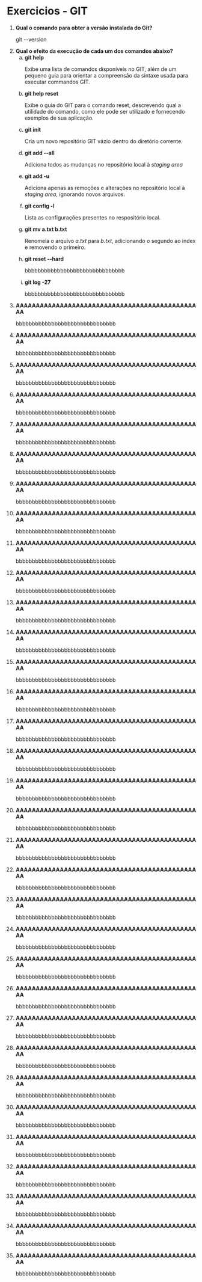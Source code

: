 # Exercicios - GIT #

<ol>
<li><b> Qual o comando para obter a versão instalada do Git? </b></li>
<p>git --version</p>

<li><b> Qual o efeito da execução de cada um dos comandos abaixo? </b>
<ol type="a">
<li><b> git help </b></li>
<p>Exibe uma lista de comandos disponíveis no GIT, além de um pequeno guia para orientar a compreensão da sintaxe usada para executar commandos GIT.</p>

<li><b> git help reset </b></li>
<p>Exibe o guia do GIT para o comando reset, descrevendo qual a utilidade do comando, como ele pode ser utilizado e fornecendo exemplos de sua aplicação.</p>

<li><b> git init </b></li>
<p>Cria um novo repositório GIT vázio dentro do diretório corrente.</p>

<li><b> git add --all </b></li>
<p>Adiciona todos as mudanças no repositório local à <i>staging area</i></p>

<li><b> git add -u </b></li>
<p>Adiciona apenas as remoções e alterações no repositório local à <i>staging area</i>, ignorando novos arquivos.</p>

<li><b> git config -l </b></li>
<p>Lista as configurações presentes no respositório local.</p>

<li><b> git mv a.txt b.txt </b></li>
<p>Renomeia o arquivo <i>a.txt</i> para <i>b.txt</i>, adicionando o segundo ao index e removendo o primeiro.</p>

<li><b> git reset --hard </b></li>
<p>bbbbbbbbbbbbbbbbbbbbbbbbbbbbbbb</p>

<li><b> git log -27 </b></li>
<p>bbbbbbbbbbbbbbbbbbbbbbbbbbbbbbb</p>
</ol>
</li>


<li><b> AAAAAAAAAAAAAAAAAAAAAAAAAAAAAAAAAAAAAAAAAAAAAAA </b></li>
<p>bbbbbbbbbbbbbbbbbbbbbbbbbbbbbbb</p>

<li><b> AAAAAAAAAAAAAAAAAAAAAAAAAAAAAAAAAAAAAAAAAAAAAAA </b></li>
<p>bbbbbbbbbbbbbbbbbbbbbbbbbbbbbbb</p>

<li><b> AAAAAAAAAAAAAAAAAAAAAAAAAAAAAAAAAAAAAAAAAAAAAAA </b></li>
<p>bbbbbbbbbbbbbbbbbbbbbbbbbbbbbbb</p>

<li><b> AAAAAAAAAAAAAAAAAAAAAAAAAAAAAAAAAAAAAAAAAAAAAAA </b></li>
<p>bbbbbbbbbbbbbbbbbbbbbbbbbbbbbbb</p>

<li><b> AAAAAAAAAAAAAAAAAAAAAAAAAAAAAAAAAAAAAAAAAAAAAAA </b></li>
<p>bbbbbbbbbbbbbbbbbbbbbbbbbbbbbbb</p>

<li><b> AAAAAAAAAAAAAAAAAAAAAAAAAAAAAAAAAAAAAAAAAAAAAAA </b></li>
<p>bbbbbbbbbbbbbbbbbbbbbbbbbbbbbbb</p>

<li><b> AAAAAAAAAAAAAAAAAAAAAAAAAAAAAAAAAAAAAAAAAAAAAAA </b></li>
<p>bbbbbbbbbbbbbbbbbbbbbbbbbbbbbbb</p>

<li><b> AAAAAAAAAAAAAAAAAAAAAAAAAAAAAAAAAAAAAAAAAAAAAAA </b></li>
<p>bbbbbbbbbbbbbbbbbbbbbbbbbbbbbbb</p>

<li><b> AAAAAAAAAAAAAAAAAAAAAAAAAAAAAAAAAAAAAAAAAAAAAAA </b></li>
<p>bbbbbbbbbbbbbbbbbbbbbbbbbbbbbbb</p>

<li><b> AAAAAAAAAAAAAAAAAAAAAAAAAAAAAAAAAAAAAAAAAAAAAAA </b></li>
<p>bbbbbbbbbbbbbbbbbbbbbbbbbbbbbbb</p>

<li><b> AAAAAAAAAAAAAAAAAAAAAAAAAAAAAAAAAAAAAAAAAAAAAAA </b></li>
<p>bbbbbbbbbbbbbbbbbbbbbbbbbbbbbbb</p>

<li><b> AAAAAAAAAAAAAAAAAAAAAAAAAAAAAAAAAAAAAAAAAAAAAAA </b></li>
<p>bbbbbbbbbbbbbbbbbbbbbbbbbbbbbbb</p>

<li><b> AAAAAAAAAAAAAAAAAAAAAAAAAAAAAAAAAAAAAAAAAAAAAAA </b></li>
<p>bbbbbbbbbbbbbbbbbbbbbbbbbbbbbbb</p>

<li><b> AAAAAAAAAAAAAAAAAAAAAAAAAAAAAAAAAAAAAAAAAAAAAAA </b></li>
<p>bbbbbbbbbbbbbbbbbbbbbbbbbbbbbbb</p>

<li><b> AAAAAAAAAAAAAAAAAAAAAAAAAAAAAAAAAAAAAAAAAAAAAAA </b></li>
<p>bbbbbbbbbbbbbbbbbbbbbbbbbbbbbbb</p>

<li><b> AAAAAAAAAAAAAAAAAAAAAAAAAAAAAAAAAAAAAAAAAAAAAAA </b></li>
<p>bbbbbbbbbbbbbbbbbbbbbbbbbbbbbbb</p>

<li><b> AAAAAAAAAAAAAAAAAAAAAAAAAAAAAAAAAAAAAAAAAAAAAAA </b></li>
<p>bbbbbbbbbbbbbbbbbbbbbbbbbbbbbbb</p>

<li><b> AAAAAAAAAAAAAAAAAAAAAAAAAAAAAAAAAAAAAAAAAAAAAAA </b></li>
<p>bbbbbbbbbbbbbbbbbbbbbbbbbbbbbbb</p>

<li><b> AAAAAAAAAAAAAAAAAAAAAAAAAAAAAAAAAAAAAAAAAAAAAAA </b></li>
<p>bbbbbbbbbbbbbbbbbbbbbbbbbbbbbbb</p>

<li><b> AAAAAAAAAAAAAAAAAAAAAAAAAAAAAAAAAAAAAAAAAAAAAAA </b></li>
<p>bbbbbbbbbbbbbbbbbbbbbbbbbbbbbbb</p>

<li><b> AAAAAAAAAAAAAAAAAAAAAAAAAAAAAAAAAAAAAAAAAAAAAAA </b></li>
<p>bbbbbbbbbbbbbbbbbbbbbbbbbbbbbbb</p>

<li><b> AAAAAAAAAAAAAAAAAAAAAAAAAAAAAAAAAAAAAAAAAAAAAAA </b></li>
<p>bbbbbbbbbbbbbbbbbbbbbbbbbbbbbbb</p>

<li><b> AAAAAAAAAAAAAAAAAAAAAAAAAAAAAAAAAAAAAAAAAAAAAAA </b></li>
<p>bbbbbbbbbbbbbbbbbbbbbbbbbbbbbbb</p>

<li><b> AAAAAAAAAAAAAAAAAAAAAAAAAAAAAAAAAAAAAAAAAAAAAAA </b></li>
<p>bbbbbbbbbbbbbbbbbbbbbbbbbbbbbbb</p>

<li><b> AAAAAAAAAAAAAAAAAAAAAAAAAAAAAAAAAAAAAAAAAAAAAAA </b></li>
<p>bbbbbbbbbbbbbbbbbbbbbbbbbbbbbbb</p>

<li><b> AAAAAAAAAAAAAAAAAAAAAAAAAAAAAAAAAAAAAAAAAAAAAAA </b></li>
<p>bbbbbbbbbbbbbbbbbbbbbbbbbbbbbbb</p>

<li><b> AAAAAAAAAAAAAAAAAAAAAAAAAAAAAAAAAAAAAAAAAAAAAAA </b></li>
<p>bbbbbbbbbbbbbbbbbbbbbbbbbbbbbbb</p>

<li><b> AAAAAAAAAAAAAAAAAAAAAAAAAAAAAAAAAAAAAAAAAAAAAAA </b></li>
<p>bbbbbbbbbbbbbbbbbbbbbbbbbbbbbbb</p>

<li><b> AAAAAAAAAAAAAAAAAAAAAAAAAAAAAAAAAAAAAAAAAAAAAAA </b></li>
<p>bbbbbbbbbbbbbbbbbbbbbbbbbbbbbbb</p>

<li><b> AAAAAAAAAAAAAAAAAAAAAAAAAAAAAAAAAAAAAAAAAAAAAAA </b></li>
<p>bbbbbbbbbbbbbbbbbbbbbbbbbbbbbbb</p>

<li><b> AAAAAAAAAAAAAAAAAAAAAAAAAAAAAAAAAAAAAAAAAAAAAAA </b></li>
<p>bbbbbbbbbbbbbbbbbbbbbbbbbbbbbbb</p>

<li><b> AAAAAAAAAAAAAAAAAAAAAAAAAAAAAAAAAAAAAAAAAAAAAAA </b></li>
<p>bbbbbbbbbbbbbbbbbbbbbbbbbbbbbbb</p>

<li><b> AAAAAAAAAAAAAAAAAAAAAAAAAAAAAAAAAAAAAAAAAAAAAAA </b></li>
<p>bbbbbbbbbbbbbbbbbbbbbbbbbbbbbbb</p>
<ol>
